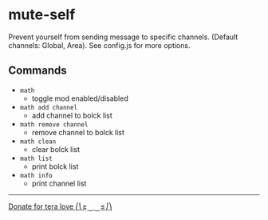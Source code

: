 # mute-self
Prevent yourself from sending message to specific channels. (Default channels: Global, Area). See config.js for more options.

## Commands
- `math`
  - toggle mod enabled/disabled
- `math add channel`
  - add channel to bolck list
- `math remove channel`
  - remove channel to bolck list
- `math clean`
  - clear bolck list
- `math list`
  - print bolck list
- `math info`
  - print channel list
---

[Donate for tera love ⎛⎝≥⏝⏝≤⎠⎞ ](https://www.paypal.com/cgi-bin/webscr?cmd=_donations&business=PXRFYB39SQP4A&lc=US&item_name=teralove&no_note=0&cn=Add%20special%20instructions%20to%20the%20seller%3a&no_shipping=1&currency_code=USD&bn=PP%2dDonationsBF%3abtn_donate_LG%2egif%3aNonHosted)
